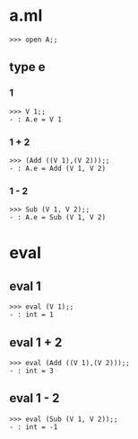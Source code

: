 # a.ml

	>>> open A;;
	


## type e

### 1

	>>> V 1;;
	- : A.e = V 1

### 1 + 2

	>>> (Add ((V 1),(V 2)));;
	- : A.e = Add (V 1, V 2)

### 1 - 2

	>>> Sub (V 1, V 2);;
	- : A.e = Sub (V 1, V 2)



# eval

## eval 1

	>>> eval (V 1);;
	- : int = 1

## eval 1 + 2

	>>> eval (Add ((V 1),(V 2)));;
	- : int = 3

## eval 1 - 2

	>>> eval (Sub (V 1, V 2));;
	- : int = -1

